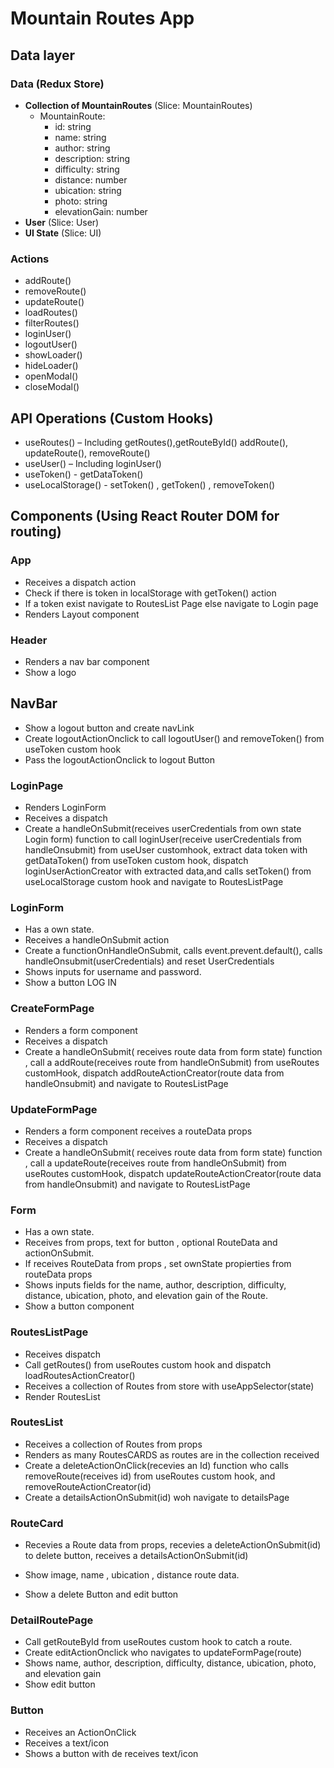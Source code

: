 # Mountain Routes App

## Data layer

### Data (Redux Store)

- **Collection of MountainRoutes** (Slice: MountainRoutes)
  - MountainRoute:
    - id: string
    - name: string
    - author: string
    - description: string
    - difficulty: string
    - distance: number
    - ubication: string
    - photo: string
    - elevationGain: number
- **User** (Slice: User)
- **UI State** (Slice: UI)

### Actions

- addRoute()
- removeRoute()
- updateRoute()
- loadRoutes()
- filterRoutes()
- loginUser()
- logoutUser()
- showLoader()
- hideLoader()
- openModal()
- closeModal()

## API Operations (Custom Hooks)

- useRoutes() – Including getRoutes(),getRouteById() addRoute(), updateRoute(), removeRoute()
- useUser() – Including loginUser()
- useToken() - getDataToken()
- useLocalStorage() - setToken() , getToken() , removeToken()

## Components (Using React Router DOM for routing)

### App

- Receives a dispatch action
- Check if there is token in localStorage with getToken() action
- If a token exist navigate to RoutesList Page else navigate to Login page
- Renders Layout component

### Header

- Renders a nav bar component
- Show a logo

## NavBar

- Show a logout button and create navLink
- Create logoutActionOnclick to call logoutUser() and removeToken() from useToken custom hook
- Pass the logoutActionOnclick to logout Button

### LoginPage

- Renders LoginForm
- Receives a dispatch
- Create a handleOnSubmit(receives userCredentials from own state Login form) function to call loginUser(receive userCredentials from handleOnsubmit) from useUser customhook, extract data token with getDataToken() from useToken custom hook, dispatch loginUserActionCreator with extracted data,and calls setToken() from useLocalStorage custom hook and navigate to RoutesListPage

### LoginForm

- Has a own state.
- Receives a handleOnSubmit action
- Create a functionOnHandleOnSubmit, calls event.prevent.default(), calls handleOnsubmit(userCredentials) and reset UserCredentials
- Shows inputs for username and password.
- Show a button LOG IN

### CreateFormPage

- Renders a form component
- Receives a dispatch
- Create a handleOnSubmit( receives route data from form state) function , call a addRoute(receives route from handleOnSubmit) from useRoutes customHook, dispatch addRouteActionCreator(route data from handleOnsubmit) and navigate to RoutesListPage

### UpdateFormPage

- Renders a form component receives a routeData props
- Receives a dispatch
- Create a handleOnSubmit( receives route data from form state) function , call a updateRoute(receives route from handleOnSubmit) from useRoutes customHook, dispatch updateRouteActionCreator(route data from handleOnsubmit) and navigate to RoutesListPage

### Form

- Has a own state.
- Receives from props, text for button , optional RouteData and actionOnSubmit.
- If receives RouteData from props , set ownState propierties from routeData props
- Shows inputs fields for the name, author, description, difficulty, distance, ubication, photo, and elevation gain of the Route.
- Show a button component

### RoutesListPage

- Receives dispatch
- Call getRoutes() from useRoutes custom hook and dispatch loadRoutesActionCreator()
- Receives a collection of Routes from store with useAppSelector(state)
- Render RoutesList

### RoutesList

- Receives a collection of Routes from props
- Renders as many RoutesCARDS as routes are in the collection received
- Create a deleteActionOnClick(recevies an Id) function who calls removeRoute(receives id) from useRoutes custom hook, and removeRouteActionCreator(id)
- Create a detailsActionOnSubmit(id) woh navigate to detailsPage

### RouteCard

- Recevies a Route data from props, recevies a deleteActionOnSubmit(id) to delete button, receives a detailsActionOnSubmit(id)

- Show image, name , ubication , distance route data.

- Show a delete Button and edit button

### DetailRoutePage

- Call getRouteById from useRoutes custom hook to catch a route.
- Create editActionOnclick who navigates to updateFormPage(route)
- Shows name, author, description, difficulty, distance, ubication, photo, and elevation gain
- Show edit button

### Button

- Receives an ActionOnClick
- Receives a text/icon
- Shows a button with de receives text/icon
